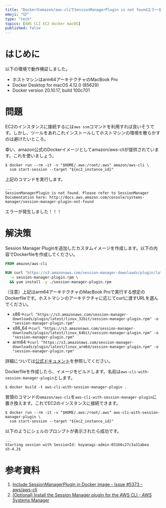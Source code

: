 ```yaml
---
title: "Dockerのamazon/aws-cliでSessionManagerPlugin is not foundエラーを回避する方法"
emoji: "😽"
type: "tech"
topics: [AWS CLI EC2 docker macOS]
published: false
---
```

# はじめに

以下の環境で動作検証しました。

- ホストマシンはarm64アーキテクチャのMacBook Pro
- Docker Desktop for macOS 4.12.0 (85629)
- Docker version 20.10.17, build 100c701

# 問題

EC2のインスタンスに接続するには`aws ssm`コマンドを利用すれば良いそうです。しかし、ツールをあれこれインストールしてホストマシンの環境を散らかすのは避けたいところ。

幸い、amazon公式のDockerイメージとしてamazon/aws-cliが提供されています。これを使いましょう。

```console
$ docker run --rm -it -v "$HOME/.aws:/root/.aws" amazon/aws-cli \
  ssm start-session --target "${ec2_instance_id}"
```

上記のコマンドを実行します。

```console
...
SessionManagerPlugin is not found. Please refer to SessionManager Documentation here: http://docs.aws.amazon.com/console/systems-manager/session-manager-plugin-not-found
```

エラーが発生しました！！！

# 解決策

Session Manager Pluginを追加したカスタムイメージを作成します。以下の内容でDockerfileを作成してください。

```dockerfile
FROM amazon/aws-cli

RUN curl "https://s3.amazonaws.com/session-manager-downloads/plugin/latest/linux_arm64/session-manager-plugin.rpm" \
  -o session-manager-plugin.rpm \
  && yum install -y ./session-manager-plugin.rpm
```

（注意）上記はarm64アーキテクチャのMacBook Proで実行する想定のDockerfileです。ホストマシンのアーキテクチャに応じてcurlに渡すURLを選んでください。

- x86→`curl "https://s3.amazonaws.com/session-manager-downloads/plugin/latest/linux_32bit/session-manager-plugin.rpm" -o "session-manager-plugin.rpm"`
- x86_64→`curl "https://s3.amazonaws.com/session-manager-downloads/plugin/latest/linux_64bit/session-manager-plugin.rpm" -o "session-manager-plugin.rpm"`
- arm64→`curl "https://s3.amazonaws.com/session-manager-downloads/plugin/latest/linux_arm64/session-manager-plugin.rpm" -o "session-manager-plugin.rpm"`

詳細については[公式ドキュメント](https://docs.aws.amazon.com/systems-manager/latest/userguide/session-manager-working-with-install-plugin.html#install-plugin-linux)を参照してください。

Dockerfileを作成したら、イメージをビルドします。名前は`aws-cli-with-session-manager-plugin`とします。

```console
$ docker build -t aws-cli-with-session-manager-plugin .
```

冒頭のコマンドの`amazon/aws-cli`を`aws-cli-with-session-manager-plugin`に置き換えます。これでEC2のインスタンスに接続できます。

```console
$ docker run --rm -it -v "$HOME/.aws:/root/.aws" aws-cli-with-session-manager-plugin \
  ssm start-session --target "${ec2_instance_id}"
```

以下のようにシェルのプロンプトが表示されたら成功です。

```console
...
Starting session with SessionId: koyanagi-admin-03166c27c3a31abea
sh-4.2$
```

# 参考資料

1. [Include SessionManagerPlugin in Docker image - Issue #5373 - aws/aws-cli](https://github.com/aws/aws-cli/issues/5373)
2. [(Optional) Install the Session Manager plugin for the AWS CLI - AWS Systems Manager](https://docs.aws.amazon.com/systems-manager/latest/userguide/session-manager-working-with-install-plugin.html#install-plugin-linux)
